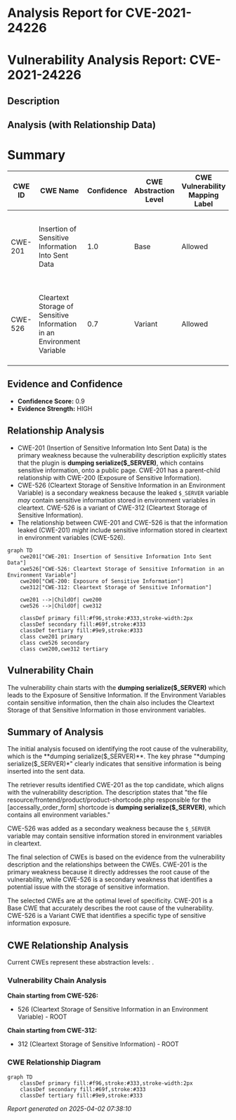 # Analysis Report for CVE-2021-24226

# Vulnerability Analysis Report: CVE-2021-24226

## Description



## Analysis (with Relationship Data)

# Summary
| CWE ID | CWE Name | Confidence | CWE Abstraction Level | CWE Vulnerability Mapping Label | CWE-Vulnerability Mapping Notes |
|---|---|---|---|---|---|
| CWE-201 | Insertion of Sensitive Information Into Sent Data | 1.0 | Base | Allowed | Primary CWE. The application is **dumping serialize($_SERVER)**, which contains sensitive information into a publicly accessible page. |
| CWE-526 | Cleartext Storage of Sensitive Information in an Environment Variable | 0.7 | Variant | Allowed | Secondary CWE. The **dumped serialize($_SERVER)** contains environment variables, which could potentially store sensitive information in cleartext. |

## Evidence and Confidence

*   **Confidence Score:** 0.9
*   **Evidence Strength:** HIGH

## Relationship Analysis
- CWE-201 (Insertion of Sensitive Information Into Sent Data) is the primary weakness because the vulnerability description explicitly states that the plugin is **dumping serialize($_SERVER)**, which contains sensitive information, onto a public page. CWE-201 has a parent-child relationship with CWE-200 (Exposure of Sensitive Information).
- CWE-526 (Cleartext Storage of Sensitive Information in an Environment Variable) is a secondary weakness because the leaked `$_SERVER` variable *may* contain sensitive information stored in environment variables in cleartext. CWE-526 is a variant of CWE-312 (Cleartext Storage of Sensitive Information).
- The relationship between CWE-201 and CWE-526 is that the information leaked (CWE-201) *might* include sensitive information stored in cleartext in environment variables (CWE-526).

```mermaid
graph TD
    cwe201["CWE-201: Insertion of Sensitive Information Into Sent Data"]
    cwe526["CWE-526: Cleartext Storage of Sensitive Information in an Environment Variable"]
    cwe200["CWE-200: Exposure of Sensitive Information"]
    cwe312["CWE-312: Cleartext Storage of Sensitive Information"]

    cwe201 -->|ChildOf| cwe200
    cwe526 -->|ChildOf| cwe312

    classDef primary fill:#f96,stroke:#333,stroke-width:2px
    classDef secondary fill:#69f,stroke:#333
    classDef tertiary fill:#9e9,stroke:#333
    class cwe201 primary
    class cwe526 secondary
    class cwe200,cwe312 tertiary
```

## Vulnerability Chain
The vulnerability chain starts with the **dumping serialize($_SERVER)** which leads to the Exposure of Sensitive Information. If the Environment Variables contain sensitive information, then the chain also includes the Cleartext Storage of that Sensitive Information in those environment variables.

## Summary of Analysis
The initial analysis focused on identifying the root cause of the vulnerability, which is the **dumping serialize($_SERVER)**. The key phrase "*dumping serialize($_SERVER)*" clearly indicates that sensitive information is being inserted into the sent data.

The retriever results identified CWE-201 as the top candidate, which aligns with the vulnerability description. The description states that "the file resource/frontend/product/product-shortcode.php responsible for the [accessally_order_form] shortcode is **dumping serialize($_SERVER)**, which contains all environment variables."

CWE-526 was added as a secondary weakness because the `$_SERVER` variable may contain sensitive information stored in environment variables in cleartext.

The final selection of CWEs is based on the evidence from the vulnerability description and the relationships between the CWEs. CWE-201 is the primary weakness because it directly addresses the root cause of the vulnerability, while CWE-526 is a secondary weakness that identifies a potential issue with the storage of sensitive information.

The selected CWEs are at the optimal level of specificity. CWE-201 is a Base CWE that accurately describes the root cause of the vulnerability. CWE-526 is a Variant CWE that identifies a specific type of sensitive information exposure.


## CWE Relationship Analysis

Current CWEs represent these abstraction levels: .


### Vulnerability Chain Analysis

**Chain starting from CWE-526:**
- 526 (Cleartext Storage of Sensitive Information in an Environment Variable) - ROOT


**Chain starting from CWE-312:**
- 312 (Cleartext Storage of Sensitive Information) - ROOT



### CWE Relationship Diagram

```mermaid
graph TD
    classDef primary fill:#f96,stroke:#333,stroke-width:2px
    classDef secondary fill:#69f,stroke:#333
    classDef tertiary fill:#9e9,stroke:#333
```



*Report generated on 2025-04-02 07:38:10*
